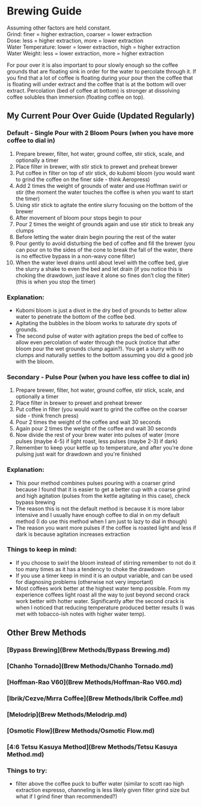 # Brewing Guide

Assuming other factors are held constant.  
Grind: finer = higher extraction, coarser = lower extraction  
Dose: less = higher extraction, more = lower extraction  
Water Temperature: lower = lower extraction, high = higher extraction  
Water Weight: less = lower extraction, more = higher extraction

For pour over it is also important to pour slowly enough so the coffee grounds that are floating sink in order for the water to percolate through it. If you find that a lot of coffee is floating during your pour then the coffee that is floating will under extract and the coffee that is at the bottom will over extract. Percolation (bed of coffee at bottom) is stronger at dissolving coffee solubles than immersion (floating coffee on top).

## My Current Pour Over Guide (Updated Regularly)
### Default - Single Pour with 2 Bloom Pours (when you have more coffee to dial in)
1. Prepare brewer, filter, hot water, ground coffee, stir stick, scale, and optionally a timer
2. Place filter in brewer, with stir stick to prewet and preheat brewer
3. Put coffee in filter on top of stir stick, do kubomi bloom (you would want to grind the coffee on the finer side - think Aeropress)
4. Add 2 times the weight of grounds of water and use Hoffman swirl or stir (the moment the water touches the coffee is when you want to start the timer)
5. Using stir stick to agitate the entire slurry focusing on the bottom of the brewer
6. After movement of bloom pour stops begin to pour
7. Pour 2 times the weight of grounds again and use stir stick to break any clumps
8. Before letting the water drain begin pouring the rest of the water
9. Pour gently to avoid disturbing the bed of coffee and fill the brewer (you can pour on to the sides of the cone to break the fall of the water, there is no effective bypass in a non-wavy cone filter)
10. When the water level drains until about level with the coffee bed, give the slurry a shake to even the bed and let drain (if you notice this is choking the drawdown, just leave it alone so fines don’t clog the filter) (this is when you stop the timer)

### Explanation:
* Kubomi bloom is just a divot in the dry bed of grounds to better allow water to penetrate the bottom of the coffee bed.
* Agitating the bubbles in the bloom works to saturate dry spots of grounds.
* The second pulse of water with agitation preps the bed of coffee to allow even percolation of water through the puck (notice that after bloom pour the wet grounds clump again?). You get a slurry with no clumps and naturally settles to the bottom assuming you did a good job with the bloom.

### Secondary - Pulse Pour (when you have less coffee to dial in)
1. Prepare brewer, filter, hot water, ground coffee, stir stick, scale, and optionally a timer
2. Place filter in brewer to prewet and preheat brewer
3. Put coffee in filter (you would want to grind the coffee on the coarser side - think french press)
4. Pour 2 times the weight of the coffee and wait 30 seconds
5. Again pour 2 times the weight of the coffee and wait 30 seconds
6. Now divide the rest of your brew water into pulses of water (more pulses (maybe 4-5) if light roast, less pulses (maybe 2-3) if dark)
7. Remember to keep your kettle up to temperature, and after you're done pulsing just wait for drawdown and you're finished

### Explanation:
* This pour method combines pulses pouring with a coarser grind because I found that it is easier to get a better cup with a coarse grind and high agitation (pulses from the kettle agitating in this case), check bypass brewing
* The reason this is not the default method is because it is more labor intensive and I usually have enough coffee to dial in on my default method (I do use this method when I am just to lazy to dial in though)
* The reason you want more pulses if the coffee is roasted light and less if dark is because agitation increases extraction  

### Things to keep in mind:
* If you choose to swirl the bloom instead of stirring remember to not do it too many times as it has a tendency to choke the drawdown
* If you use a timer keep in mind it is an output variable, and can be used for diagnosing problems (otherwise not very important)
* Most coffees work better at the highest water temp possible. From my experience coffees light roast all the way to just beyond second crack work better with hotter water. Significantly after the second crack is when I noticed that reducing temperature produced better results (I was met with tobacco-ish notes with higher water temp).

## Other Brew Methods
### [Bypass Brewing](Brew Methods/Bypass Brewing.md)
### [Chanho Tornado](Brew Methods/Chanho Tornado.md)
### [Hoffman-Rao V60](Brew Methods/Hoffman-Rao V60.md)
### [Ibrik/Cezve/Mırra Coffee](Brew Methods/Ibrik Coffee.md)
### [Melodrip](Brew Methods/Melodrip.md)
### [Osmotic Flow](Brew Methods/Osmotic Flow.md)
### [4:6 Tetsu Kasuya Method](Brew Methods/Tetsu Kasuya Method.md)

### Things to try:
* filter above the coffee puck to buffer water (similar to scott rao high extraction espresso, channeling is less likely given filter grind size but what if I grind finer than recommended?)
